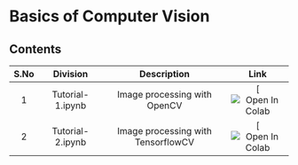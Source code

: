 # Basics of Computer Vision

## Contents

| S.No |  Division                             | Description                                                          | Link           |
|:----:|    :------------:                        |     :--------------:                                                   |    :--------:        |        
| 1   |Tutorial-1.ipynb |Image processing with OpenCV| [![Open In Colab](https://colab.research.google.com/github/rbg-research/AI-Training/blob/main/vision-analytics/Introduction/OpenCV/Tutorial-1.ipynb) |
| 2   |Tutorial-2.ipynb |Image processing with TensorflowCV | [![Open In Colab](https://colab.research.google.com/github/rbg-research/AI-Training/blob/main/vision-analytics/Introduction/Tensorflow-CV/Tutorial-2.ipynb.ipynb)|
